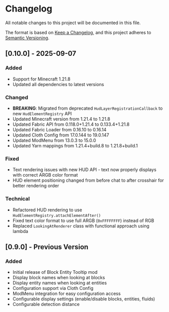 # Changelog

All notable changes to this project will be documented in this file.

The format is based on [Keep a Changelog](https://keepachangelog.com/en/1.0.0/),
and this project adheres to [Semantic Versioning](https://semver.org/spec/v2.0.0.html).

## [0.10.0] - 2025-09-07

### Added
- Support for Minecraft 1.21.8
- Updated all dependencies to latest versions

### Changed
- **BREAKING**: Migrated from deprecated `HudLayerRegistrationCallback` to new `HudElementRegistry` API
- Updated Minecraft version from 1.21.4 to 1.21.8
- Updated Fabric API from 0.118.0+1.21.4 to 0.133.4+1.21.8
- Updated Fabric Loader from 0.16.10 to 0.16.14
- Updated Cloth Config from 17.0.144 to 19.0.147
- Updated ModMenu from 13.0.3 to 15.0.0
- Updated Yarn mappings from 1.21.4+build.8 to 1.21.8+build.1

### Fixed
- Text rendering issues with new HUD API - text now properly displays with correct ARGB color format
- HUD element positioning changed from before chat to after crosshair for better rendering order

### Technical
- Refactored HUD rendering to use `HudElementRegistry.attachElementAfter()`
- Fixed text color format to use full ARGB (`0xFFFFFFFF`) instead of RGB
- Replaced `LookingAtRenderer` class with functional approach using lambda

## [0.9.0] - Previous Version

### Added
- Initial release of Block Entity Tooltip mod
- Display block names when looking at blocks
- Display entity names when looking at entities
- Configuration support via Cloth Config
- ModMenu integration for easy configuration access
- Configurable display settings (enable/disable blocks, entities, fluids)
- Configurable detection distance